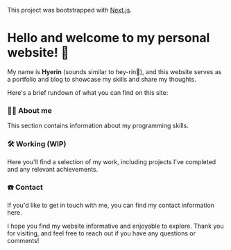 This project was bootstrapped with [Next.js](https://nextjs.org).

# Hello and welcome to my personal website! 🚀

My name is **Hyerin** (sounds similar to hey-rin🍦), and this website serves as a portfolio and blog to showcase my skills and share my thoughts.

Here's a brief rundown of what you can find on this site:

### 🤸🏼 About me

This section contains information about my programming skills.

<!-- my background, and my interests. -->

### 🛠️ Working (WIP)

Here you'll find a selection of my work, including projects I've completed and any relevant achievements.

<!-- Blog: I occasionally share my thoughts and ideas on a variety of topics here, including technology, philosophy, and personal growth. -->

### ☎️ Contact

If you'd like to get in touch with me, you can find my contact information here.

I hope you find my website informative and enjoyable to explore. Thank you for visiting, and feel free to reach out if you have any questions or comments!
